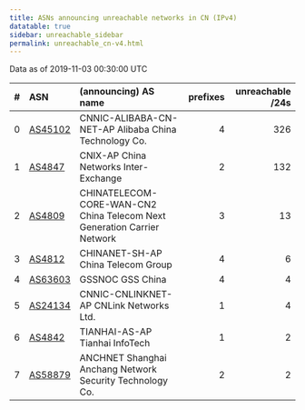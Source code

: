 ```yaml
---
title: ASNs announcing unreachable networks in CN (IPv4)
datatable: true
sidebar: unreachable_sidebar
permalink: unreachable_cn-v4.html
---
```


Data as of 2019-11-03 00:30:00 UTC


<div class="datatable-begin"></div>

|   # | ASN                                    | (announcing) AS name                                                    |   prefixes |   unreachable /24s |
|----:|:---------------------------------------|:------------------------------------------------------------------------|-----------:|-------------------:|
|   0 | [AS45102](unreachable_AS45102-v4.html) | CNNIC-ALIBABA-CN-NET-AP Alibaba China Technology Co.                    |          4 |                326 |
|   1 | [AS4847](unreachable_AS4847-v4.html)   | CNIX-AP China Networks Inter-Exchange                                   |          2 |                132 |
|   2 | [AS4809](unreachable_AS4809-v4.html)   | CHINATELECOM-CORE-WAN-CN2 China Telecom Next Generation Carrier Network |          3 |                 13 |
|   3 | [AS4812](unreachable_AS4812-v4.html)   | CHINANET-SH-AP China Telecom Group                                      |          4 |                  6 |
|   4 | [AS63603](unreachable_AS63603-v4.html) | GSSNOC GSS China                                                        |          4 |                  4 |
|   5 | [AS24134](unreachable_AS24134-v4.html) | CNNIC-CNLINKNET-AP CNLink Networks Ltd.                                 |          1 |                  4 |
|   6 | [AS4842](unreachable_AS4842-v4.html)   | TIANHAI-AS-AP Tianhai InfoTech                                          |          1 |                  2 |
|   7 | [AS58879](unreachable_AS58879-v4.html) | ANCHNET Shanghai Anchang Network Security Technology Co.                |          2 |                  2 |

<div class="datatable-end"></div>